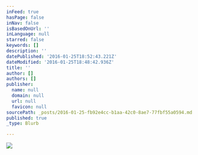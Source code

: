 ```yaml
---
inFeed: true
hasPage: false
inNav: false
isBasedOnUrl: ''
inLanguage: null
starred: false
keywords: []
description: ''
datePublished: '2016-01-25T18:52:43.221Z'
dateModified: '2016-01-25T18:48:42.936Z'
title: ''
author: []
authors: []
publisher:
  name: null
  domain: null
  url: null
  favicon: null
sourcePath: _posts/2016-01-25-fb92e4cc-b1aa-42c0-8ae7-77fbf55a0594.md
published: true
_type: Blurb

---
```

![](https://the-grid-user-content.s3-us-west-2.amazonaws.com/00ca8ba8-f31a-4b3a-a391-6697cd4dad7e.jpg)